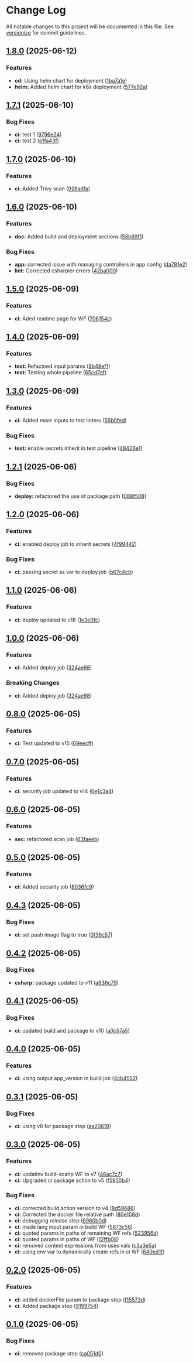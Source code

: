 # Change Log

All notable changes to this project will be documented in this file. See [versionize](https://github.com/versionize/versionize) for commit guidelines.

<a name="1.8.0"></a>
## [1.8.0](https://www.github.com/dgeorgievski/NetWebApi/releases/tag/v1.8.0) (2025-06-12)

### Features

* **cd:** Using helm chart for deployment ([1ba7a1e](https://www.github.com/dgeorgievski/NetWebApi/commit/1ba7a1e8533d9cfa50dadb3e889f236bbde3527d))
* **helm:** Added helm chart for k8s deployment ([577e92a](https://www.github.com/dgeorgievski/NetWebApi/commit/577e92acd8ab02e742b53b48c581824aad687604))

<a name="1.7.1"></a>
## [1.7.1](https://www.github.com/dgeorgievski/NetWebApi/releases/tag/v1.7.1) (2025-06-10)

### Bug Fixes

* **ci:** test 1 ([9796e24](https://www.github.com/dgeorgievski/NetWebApi/commit/9796e24c113e4a43355f8d78c0864fd6c39467f8))
* **ci:** test 2 ([e1fa43f](https://www.github.com/dgeorgievski/NetWebApi/commit/e1fa43fae4bc4295d261667764ed7444382f7990))

<a name="1.7.0"></a>
## [1.7.0](https://www.github.com/dgeorgievski/NetWebApi/releases/tag/v1.7.0) (2025-06-10)

### Features

* **ci:** Added Trivy scan ([928adfa](https://www.github.com/dgeorgievski/NetWebApi/commit/928adfa923ab43681ae2225b2b3dcef255c04691))

<a name="1.6.0"></a>
## [1.6.0](https://www.github.com/dgeorgievski/NetWebApi/releases/tag/v1.6.0) (2025-06-10)

### Features

* **doc:** Added build and deployment sections ([58b69f1](https://www.github.com/dgeorgievski/NetWebApi/commit/58b69f1d56fa35458bd369f3d6e55f4f68c9ce74))

### Bug Fixes

* **app:** corrected issue with managing controllers in app config ([da781e2](https://www.github.com/dgeorgievski/NetWebApi/commit/da781e2b464f32e3002b66fdb074c4e2c53560a7))
* **lint:** Corrected csharpier errors ([42ba000](https://www.github.com/dgeorgievski/NetWebApi/commit/42ba000115aaafcf1f1d2bbbfe02decef81f07a8))

<a name="1.5.0"></a>
## [1.5.0](https://www.github.com/dgeorgievski/NetWebApi/releases/tag/v1.5.0) (2025-06-09)

### Features

* **ci:** Aded readme page for WF ([706154c](https://www.github.com/dgeorgievski/NetWebApi/commit/706154cde145c3351fa635421afc37c609426464))

<a name="1.4.0"></a>
## [1.4.0](https://www.github.com/dgeorgievski/NetWebApi/releases/tag/v1.4.0) (2025-06-09)

### Features

* **test:** Refactoed input params ([8b48ef1](https://www.github.com/dgeorgievski/NetWebApi/commit/8b48ef1b6f45b148339c2dcfbc86f2fc9bad966c))
* **test:** Testing whole pipeline ([65cd7af](https://www.github.com/dgeorgievski/NetWebApi/commit/65cd7af23375d4f7c39c4cf0100ac85d7908982e))

<a name="1.3.0"></a>
## [1.3.0](https://www.github.com/dgeorgievski/NetWebApi/releases/tag/v1.3.0) (2025-06-09)

### Features

* **ci:** Added more inputs to test linters ([56b0fed](https://www.github.com/dgeorgievski/NetWebApi/commit/56b0fed8c1394672dd8d78865179a267dc8dc2d4))

### Bug Fixes

* **test:** enable secrets inherit in test pipeline ([48426e1](https://www.github.com/dgeorgievski/NetWebApi/commit/48426e108c37f2ee768e187efd7311dd4ee3324c))

<a name="1.2.1"></a>
## [1.2.1](https://www.github.com/dgeorgievski/NetWebApi/releases/tag/v1.2.1) (2025-06-06)

### Bug Fixes

* **deploy:** refactored the use of package path ([088f508](https://www.github.com/dgeorgievski/NetWebApi/commit/088f5083bfb70e9c63c81b0322a153f16981ac1b))

<a name="1.2.0"></a>
## [1.2.0](https://www.github.com/dgeorgievski/NetWebApi/releases/tag/v1.2.0) (2025-06-06)

### Features

* **ci:** enabled deploy job to inherit secrets ([4f99442](https://www.github.com/dgeorgievski/NetWebApi/commit/4f994427101547a2022d2495ad59d5c0f39f60ec))

### Bug Fixes

* **ci:** passing secret as var to deploy job ([b67c4cb](https://www.github.com/dgeorgievski/NetWebApi/commit/b67c4cb60b7e800401a5a9b2bc1ca185c79f26fc))

<a name="1.1.0"></a>
## [1.1.0](https://www.github.com/dgeorgievski/NetWebApi/releases/tag/v1.1.0) (2025-06-06)

### Features

* **ci:** deploy updated to v18 ([1e3e0fc](https://www.github.com/dgeorgievski/NetWebApi/commit/1e3e0fcc5e903089d896b0a56fa179eb5bb0e63f))

<a name="1.0.0"></a>
## [1.0.0](https://www.github.com/dgeorgievski/NetWebApi/releases/tag/v1.0.0) (2025-06-06)

### Features

* **ci:** Added deploy job ([324ae98](https://www.github.com/dgeorgievski/NetWebApi/commit/324ae9856059f631fb6c7a43a6198058b99fd43f))

### Breaking Changes

* **ci:** Added deploy job ([324ae98](https://www.github.com/dgeorgievski/NetWebApi/commit/324ae9856059f631fb6c7a43a6198058b99fd43f))

<a name="0.8.0"></a>
## [0.8.0](https://www.github.com/dgeorgievski/NetWebApi/releases/tag/v0.8.0) (2025-06-05)

### Features

* **ci:** Test updated to v15 ([09eecff](https://www.github.com/dgeorgievski/NetWebApi/commit/09eecff072cf7fd46dff8298b4f7bebd770c5aad))

<a name="0.7.0"></a>
## [0.7.0](https://www.github.com/dgeorgievski/NetWebApi/releases/tag/v0.7.0) (2025-06-05)

### Features

* **ci:** security job updated to v14 ([6e1c3a4](https://www.github.com/dgeorgievski/NetWebApi/commit/6e1c3a44c0bf2462f0e0e99ac1627d2c07ae11cb))

<a name="0.6.0"></a>
## [0.6.0](https://www.github.com/dgeorgievski/NetWebApi/releases/tag/v0.6.0) (2025-06-05)

### Features

* **sec:** refactored scan job ([63faeeb](https://www.github.com/dgeorgievski/NetWebApi/commit/63faeeb7998a622134d7d68bfc8f3d53a8e2d910))

<a name="0.5.0"></a>
## [0.5.0](https://www.github.com/dgeorgievski/NetWebApi/releases/tag/v0.5.0) (2025-06-05)

### Features

* **ci:** Added security job ([8036fc9](https://www.github.com/dgeorgievski/NetWebApi/commit/8036fc994f2247887f4d763d5409d7da553212fa))

<a name="0.4.3"></a>
## [0.4.3](https://www.github.com/dgeorgievski/NetWebApi/releases/tag/v0.4.3) (2025-06-05)

### Bug Fixes

* **ci:** set push image flag to true ([0f36c57](https://www.github.com/dgeorgievski/NetWebApi/commit/0f36c578a4466c86e348cd5d9ac01174f8c27c0a))

<a name="0.4.2"></a>
## [0.4.2](https://www.github.com/dgeorgievski/NetWebApi/releases/tag/v0.4.2) (2025-06-05)

### Bug Fixes

* **csharp:** package updated to v11 ([a636c79](https://www.github.com/dgeorgievski/NetWebApi/commit/a636c794e7f36be7cea3759fa7e3b3d1e74f7f41))

<a name="0.4.1"></a>
## [0.4.1](https://www.github.com/dgeorgievski/NetWebApi/releases/tag/v0.4.1) (2025-06-05)

### Bug Fixes

* **ci:** updated build and package to v10 ([a0c57a5](https://www.github.com/dgeorgievski/NetWebApi/commit/a0c57a5098d078fa4bdaec862a184ef4cd596d07))

<a name="0.4.0"></a>
## [0.4.0](https://www.github.com/dgeorgievski/NetWebApi/releases/tag/v0.4.0) (2025-06-05)

### Features

* **ci:** using output app_version in build job ([4cb4552](https://www.github.com/dgeorgievski/NetWebApi/commit/4cb45521226b3ec056b3a52f883ce63b96c9c5f6))

<a name="0.3.1"></a>
## [0.3.1](https://www.github.com/dgeorgievski/NetWebApi/releases/tag/v0.3.1) (2025-06-05)

### Bug Fixes

* **ci:** using v8 for package step ([aa20819](https://www.github.com/dgeorgievski/NetWebApi/commit/aa2081947a948ea5d41ca8f76ce28dee30412afd))

<a name="0.3.0"></a>
## [0.3.0](https://www.github.com/dgeorgievski/NetWebApi/releases/tag/v0.3.0) (2025-06-05)

### Features

* **ci:** updatinv build-scahp WF to v7 ([46ac7c7](https://www.github.com/dgeorgievski/NetWebApi/commit/46ac7c742a3c1ff9c295a6e8952d074001258a10))
* **ci:** Upgraded ci package action to v5 ([f5950b4](https://www.github.com/dgeorgievski/NetWebApi/commit/f5950b44ffa166fa0a57b8249f700bba5b1cadf7))

### Bug Fixes

* **ci:** corrected build action version to v4 ([8d59686](https://www.github.com/dgeorgievski/NetWebApi/commit/8d59686baf54b52065beb69ba8b49115888d4716))
* **ci:** Corrected the docker file relative path ([80e108d](https://www.github.com/dgeorgievski/NetWebApi/commit/80e108da560eac9b2efc84d6828c8fae9917181b))
* **ci:** debugging release step ([6980b0d](https://www.github.com/dgeorgievski/NetWebApi/commit/6980b0d8f19382ccbe73c2e4665fd71ad8e2a7b5))
* **ci:** made lang input param in build WF ([5873c58](https://www.github.com/dgeorgievski/NetWebApi/commit/5873c58f6e459b0f80b4093dcd8560fdc27ed9ef))
* **ci:** quoted params in paths of remaining WF refs ([523956d](https://www.github.com/dgeorgievski/NetWebApi/commit/523956d1f78d3013060034da9f30509658b2d44e))
* **ci:** quoted params in paths of WF ([12ffb08](https://www.github.com/dgeorgievski/NetWebApi/commit/12ffb08e1bfd853cb3c6ed0af0d23674832c7e94))
* **ci:** removed context expressions from uses vals ([c3a3e5a](https://www.github.com/dgeorgievski/NetWebApi/commit/c3a3e5a8a40007f6cb43eb45a271936cebd9c21c))
* **ci:** using env var to dynamically create refs in ci WF ([640ed1f](https://www.github.com/dgeorgievski/NetWebApi/commit/640ed1f2959bd18298bd28bf59dcba211daa9b63))

<a name="0.2.0"></a>
## [0.2.0](https://www.github.com/dgeorgievski/NetWebApi/releases/tag/v0.2.0) (2025-06-05)

### Features

* **ci:** added dockerFile param to package step ([f15573d](https://www.github.com/dgeorgievski/NetWebApi/commit/f15573dd35909e58567073e765086af39d676f45))
* **ci:** Added package step ([9199754](https://www.github.com/dgeorgievski/NetWebApi/commit/91997544a31e8a716922dc11f178fc823bd294db))

<a name="0.1.0"></a>
## [0.1.0](https://www.github.com/dgeorgievski/NetWebApi/releases/tag/v0.1.0) (2025-06-05)

### Bug Fixes

* **ci:** removed package step ([ca051d0](https://www.github.com/dgeorgievski/NetWebApi/commit/ca051d06e59bf3a549f31c9c6ad10560f2095255))

